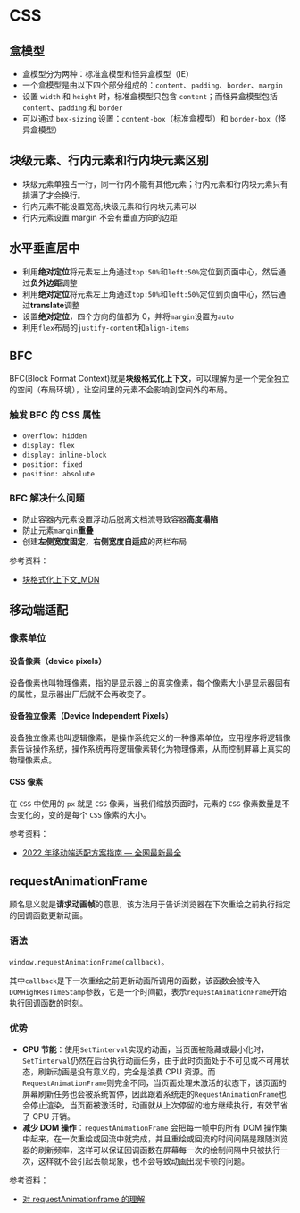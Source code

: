 # CSS

## 盒模型

- 盒模型分为两种：标准盒模型和怪异盒模型（IE）
- 一个盒模型是由以下四个部分组成的：`content`、`padding`、`border`、`margin`
- 设置 `width` 和 `height` 时，标准盒模型只包含 `content`；而怪异盒模型包括`content`、`padding` 和 `border`
- 可以通过 `box-sizing` 设置：`content-box`（标准盒模型）和 `border-box`（怪异盒模型）

## 块级元素、行内元素和行内块元素区别

- 块级元素单独占一行，同一行内不能有其他元素；行内元素和行内块元素只有排满了才会换行。
- 行内元素不能设置宽高;块级元素和行内块元素可以
- 行内元素设置 margin 不会有垂直方向的边距

## 水平垂直居中

- 利用**绝对定位**将元素左上角通过`top:50%`和`left:50%`定位到页面中心，然后通过**负外边距**调整
- 利用**绝对定位**将元素左上角通过`top:50%`和`left:50%`定位到页面中心，然后通过**translate**调整
- 设置**绝对定位**，四个方向的值都为 0，并将`margin`设置为`auto`
- 利用`flex`布局的`justify-content`和`align-items`

## BFC

BFC(Block Format Context)就是**块级格式化上下文**，可以理解为是一个完全独立的空间（布局环境），让空间里的元素不会影响到空间外的布局。

### 触发 BFC 的 CSS 属性

- `overflow: hidden`
- `display: flex`
- `display: inline-block`
- `position: fixed`
- `position: absolute`

### BFC 解决什么问题

- 防止容器内元素设置浮动后脱离文档流导致容器**高度塌陷**
- 防止元素`margin`**重叠**
- 创建**左侧宽度固定，右侧宽度自适应**的两栏布局

参考资料：

- [块格式化上下文\_MDN](https://developer.mozilla.org/zh-CN/docs/Web/Guide/CSS/Block_formatting_context)

## 移动端适配

### 像素单位

#### 设备像素（device pixels）

设备像素也叫物理像素，指的是显示器上的真实像素，每个像素大小是显示器固有的属性，显示器出厂后就不会再改变了。

#### 设备独立像素（Device Independent Pixels）

设备独立像素也叫逻辑像素，是操作系统定义的一种像素单位，应用程序将逻辑像素告诉操作系统，操作系统再将逻辑像素转化为物理像素，从而控制屏幕上真实的物理像素点。

#### CSS 像素

在 `CSS` 中使用的 `px` 就是 `CSS` 像素，当我们缩放页面时，元素的 `CSS` 像素数量是不会变化的，变的是每个 `CSS` 像素的大小。

参考资料：

- [2022 年移动端适配方案指南 — 全网最新最全](https://juejin.cn/post/7046169975706353701)

## requestAnimationFrame

顾名思义就是**请求动画帧**的意思，该方法用于告诉浏览器在下次重绘之前执行指定的回调函数更新动画。

### 语法

`window.requestAnimationFrame(callback)`。

其中`callback`是下一次重绘之前更新动画所调用的函数，该函数会被传入`DOMHighResTimeStamp`参数，它是一个时间戳，表示`requestAnimationFrame`开始执行回调函数的时刻。

### 优势

- **CPU 节能**：使用`SetTinterval`实现的动画，当页面被隐藏或最小化时，`SetTinterval`仍然在后台执行动画任务，由于此时页面处于不可见或不可用状态，刷新动画是没有意义的，完全是浪费 CPU 资源。而`RequestAnimationFrame`则完全不同，当页面处理未激活的状态下，该页面的屏幕刷新任务也会被系统暂停，因此跟着系统走的`RequestAnimationFrame`也会停止渲染，当页面被激活时，动画就从上次停留的地方继续执行，有效节省了 CPU 开销。
- **减少 DOM 操作**：`requestAnimationFrame` 会把每一帧中的所有 DOM 操作集中起来，在一次重绘或回流中就完成，并且重绘或回流的时间间隔是跟随浏览器的刷新频率，这样可以保证回调函数在屏幕每一次的绘制间隔中只被执行一次，这样就不会引起丢帧现象，也不会导致动画出现卡顿的问题。

参考资料：

- [对 requestAnimationframe 的理解](https://www.yuque.com/cuggz/interview/evfmq3#fff7d3edb04e987bbcf0f48d392efc65)

